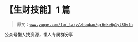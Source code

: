 # 【生财技能】1 篇

> 原文：[`www.yuque.com/for_lazy/zhoubao/gr6eke6g1yt80vfn`](https://www.yuque.com/for_lazy/zhoubao/gr6eke6g1yt80vfn)

公众号懒人找资源，懒人专属群分享